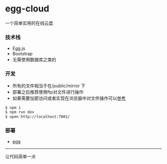 # egg-cloud

一个简单实用的在线云盘

### 技术栈
- Egg.js
- Bootstrap
- 无需使用数据库之类的


### 开发
- 所有的文件相当于在/public/mirror 下
- 部署之后推荐使用ftp对文件进行操作
- 如果需要加密访问或者实现在浏览器中对文件操作可以[参考](https://github.com/508lab/outbreak)

```bash
$ npm i
$ npm run dev
$ open http://localhost:7001/
```

### 部署
- [egg](https://eggjs.org)

----------
让代码简单一点